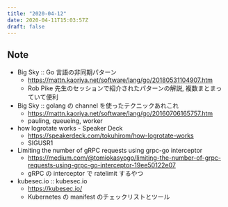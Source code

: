 ```yaml
---
title: "2020-04-12"
date: 2020-04-11T15:03:57Z
draft: false
---
```


## Note

* Big Sky :: Go 言語の非同期パターン
  * https://mattn.kaoriya.net/software/lang/go/20180531104907.htm
  * Rob Pike 先生のセッションで紹介されたパターンの解説, 複数まとまっていて便利
* Big Sky :: golang の channel を使ったテクニックあれこれ
  * https://mattn.kaoriya.net/software/lang/go/20160706165757.htm
  * pauling, queueing, worker
* how logrotate works - Speaker Deck
  * https://speakerdeck.com/tokuhirom/how-logrotate-works
  * SIGUSR1
* Limiting the number of gRPC requests using grpc-go interceptor
  * https://medium.com/@tomiokasyogo/limiting-the-number-of-grpc-requests-using-grpc-go-interceptor-19ee50122e07
  * gRPC の interceptor で ratelimit するやつ
* kubesec.io :: kubesec.io
  * https://kubesec.io/
  * Kubernetes の manifest のチェックリストとツール
